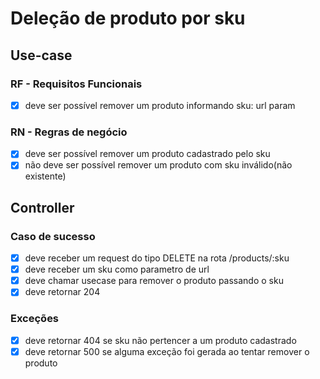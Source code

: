 # Deleção de produto por sku
## Use-case
### RF - Requisitos Funcionais
- [x] deve ser possível remover um produto informando sku: url param

### RN - Regras de negócio
- [x] deve ser possível remover um produto cadastrado pelo sku
- [x] não deve ser possível remover um produto com sku inválido(não existente)

## Controller
### Caso de sucesso
- [x] deve receber um request do tipo DELETE na rota /products/:sku
- [x] deve receber um sku como parametro de url
- [x] deve chamar usecase para remover o produto passando o sku
- [x] deve retornar 204
### Exceções
- [x] deve retornar 404 se sku não pertencer a um produto cadastrado
- [x] deve retornar 500 se alguma exceção foi gerada ao tentar remover o produto
